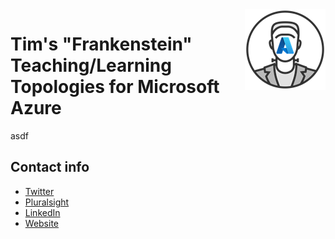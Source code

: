 <img src="logo.png" align="right" height="129" width="129" />

# Tim's "Frankenstein" Teaching/Learning Topologies for Microsoft Azure

asdf

## Contact info

- [Twitter](http://twitter.com/techtrainertim)
- [Pluralsight](https://www.pluralsight.com/authors/tim-warner)
- [LinkedIn](https://www.linkedin.com/in/timothywarner)
- [Website](https://techtrainertim.com/)


